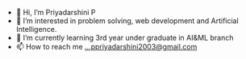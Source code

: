 - 👋 Hi, I’m Priyadarshini P
- 👀 I’m interested in problem solving, web development and Artificial Intelligence.
- 🌱 I’m currently learning 3rd year under graduate in AI&ML branch
- 📫 How to reach me ...ppriyadarshini2003@gmail.com

<!---
Priyadarshinip13/Priyadarshinip13 is a ✨ special ✨ repository because its `README.md` (this file) appears on your GitHub profile.
You can click the Preview link to take a look at your changes.
--->
